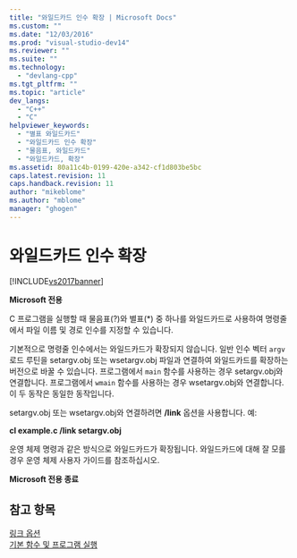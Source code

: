 ```yaml
---
title: "와일드카드 인수 확장 | Microsoft Docs"
ms.custom: ""
ms.date: "12/03/2016"
ms.prod: "visual-studio-dev14"
ms.reviewer: ""
ms.suite: ""
ms.technology: 
  - "devlang-cpp"
ms.tgt_pltfrm: ""
ms.topic: "article"
dev_langs: 
  - "C++"
  - "C"
helpviewer_keywords: 
  - "별표 와일드카드"
  - "와일드카드 인수 확장"
  - "물음표, 와일드카드"
  - "와일드카드, 확장"
ms.assetid: 80a11c4b-0199-420e-a342-cf1d803be5bc
caps.latest.revision: 11
caps.handback.revision: 11
author: "mikeblome"
ms.author: "mblome"
manager: "ghogen"
---
```

# 와일드카드 인수 확장
[!INCLUDE[vs2017banner](../assembler/inline/includes/vs2017banner.md)]

**Microsoft 전용**  
  
 C 프로그램을 실행할 때 물음표\(?\)와 별표\(\*\) 중 하나를 와일드카드로 사용하여 명령줄에서 파일 이름 및 경로 인수를 지정할 수 있습니다.  
  
 기본적으로 명령줄 인수에서는 와일드카드가 확장되지 않습니다. 일반 인수 벡터 `argv` 로드 루틴을 setargv.obj 또는 wsetargv.obj 파일과 연결하여 와일드카드를 확장하는 버전으로 바꿀 수 있습니다. 프로그램에서 `main` 함수를 사용하는 경우 setargv.obj와 연결합니다. 프로그램에서 `wmain` 함수를 사용하는 경우 wsetargv.obj와 연결합니다. 이 두 동작은 동일한 동작입니다.  
  
 setargv.obj 또는 wsetargv.obj와 연결하려면 **\/link** 옵션을 사용합니다. 예:  
  
 **cl example.c \/link setargv.obj**  
  
 운영 체제 명령과 같은 방식으로 와일드카드가 확장됩니다. 와일드카드에 대해 잘 모를 경우 운영 체제 사용자 가이드를 참조하십시오.  
  
 **Microsoft 전용 종료**  
  
## 참고 항목  
 [링크 옵션](../c-runtime-library/link-options.md)   
 [기본 함수 및 프로그램 실행](../c-language/main-function-and-program-execution.md)